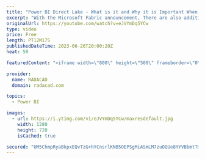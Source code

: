 ```yaml
---
title: "Power BI Direct Lake - What is it and Why it is Important When Working With Fabric"
excerpt: "With the Microsoft Fabric announcement, There are also additional features in Power BI that makes the connection between Power BI and other Microsoft Fabric objects seamless and more profound. One of these features is the Direct Lake connection in Power BI. In this article and video, we'll talk about"
originalUrl: https://youtube.com/watch?v=eJVYmDq5YCw
type: video
price: Free
length: PT12M17S
publishedDateTime: 2023-06-26T20:00:20Z
heat: 50

featuredContent: "<iframe width=\"800\" height=\"500\" frameborder=\"0\" src=\"https://www.youtube.com/embed/eJVYmDq5YCw\" allow=\"accelerometer; autoplay; encrypted-media; gyroscope; picture-in-picture\" allowfullscreen></iframe>"

provider:
  name: RADACAD
  domain: radacad.com

topics:
  - Power BI

images:
  - url: https://i.ytimg.com/vi/eJVYmDq5YCw/maxresdefault.jpg
    width: 1280
    height: 720
    isCached: true

secured: "UM5ChmpRyaBkpxEQvTzG+hYCnsrlKNB5OEPSgMiASmLM7zuOQUe8YYVBbmtTmZkTYU2dU1KOGzfmOBcQYGQEo93HPgIPCJWqvvBzW0ykq9oPvMfdoDHKo2juNW1LBZE9JWFRfpSEepj4PXX0QSAyCjHCbiHQ8bbfX2j+RyYxN0mK3665Kv+kZvxGw6AJFc+x5QxESoI2kpK8UOuF2xuYH2xri2wrqiG84zJasDUxUZG0MyXT7gFJZcRUmTk4c6nCjiUqxDeJH25CuywjmEow79jNk9nWNMFjPy7exgEVtRpaTZb3L/XABv5wS/wXyc3LUZfxPTCmC/uS0UboBu55zsl0cMw+6L2Gc6K5LplqYmAs2lJ3/uVsV+Nmy30/y4L4WsQLQlZcaTiryRsuhjYV1ZH5KYNXVLIZrBjbtFkK9wM=;MJQYfcavPQqn8pxpx6miNw=="
---
```


